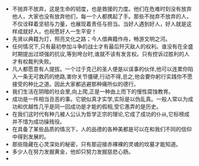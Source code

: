 - 不抛弃不放弃，这是生命的韧度，也是救援的力度。他们在危难时刻没有放弃他人，大家也没有放弃他们，每一个人都携起了手。那些不抛弃不放弃的人，不仅诠释着坚韧与力量，也展现着责任与担当。当好人遇到好人，好人就是这样成就好人，也祝愿好人一生平安！
- 先贤以典籍为灯，照亮文化之路；今人借典籍作舟，畅游文明之河。
- 任何情况下,只有最初参加斗争的战士才有最后歼灭敌人的权利。谁没有在全盛时期提出过顽强的抗议,等到垮台时,谁就不该有发言权。只有控诉过胜利的人才有权裁判失败。
- 凡人都愿意有人提拔。一个过于克己的圣人便是以误事的伙伴,他可以连累你陷入一条无可救药的绝路,害你关节僵硬,行动不得,总之,他会要你躬行实践你不愿接受的种比之道。因此大家都逃避那种痛所似的德行。
- 我们生活在阴暗的社会里,向上爬,正是一种由上而下的慢性腐蚀教育。
- 成功是一件相当丑恶的事。它貌似真才实学,实际是以伪乱真。一般人常以为成功和优越性几乎是同一回成功是才能的假相,受它愚弄的是历史。
- 在我们这时代有种几被人公认为哲学正宗的理论,它成了成功的仆从,它标榜成并不惜为成功操贱役。
- 在具备了某些品质的情况下，人的品德的各种美都是可以在和我们不同的信仰中得到发展的。
- 那些隐藏在心灵深处的秘密，只有那迎接赤裸裸的灵魂的坟墓才能知道。
- 多少人在努力发掘黄金，他却只努力发掘慈悲心肠。
- 